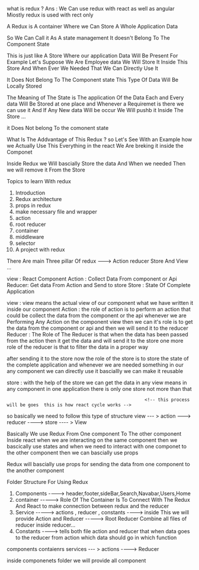 what is redux ? 
Ans : We Can use redux with react as well as angular
Miostly redux is used with rect only 




A Redux is A container Where we Can Store  A Whole Application Data 

So We Can Call it As A state management
It doesn't Belong To The Component State



This is just like A Store Where our application Data Will Be Present 
For Example Let's Suppose We Are Employee data We Will Store It Inside This Store And When Ever We Needed That We Can Directly Use It 


It Does Not Belong To The Component state 
This Type Of Data Will Be Locally Stored 


The Meaning of The State is The application Of the Data 
Each and Every data Will Be Stored at one place and Whenever a Requiremet is there we can use it 
And If Any New data Will be occur We Will pushb it Inside The Store ... 


it Does Not belong To the comonent state 


What Is The Addvantage of This Redux ? 
so Let's See With an Example how we Actually Use This 
Everything in the react We Are breking it inside the Componet


Inside Redux we Will bascially Store the data And When we needed Then we will remove it From the Store 


Topics to learn With redux 
1. Introduction
2. Redux architecture
3. props in redux 
4. make necessary file and wrapper
5. action
6. root reducer 
7. container
8. middleware
9. selector
10. A project with redux 




<!-- Redux Architecture ....  -->


There Are main Three pillar Of redux --->  Action reducer Store And View ... 

view : React Component 
Action : Collect Data From component or Api
Reducer: Get data From Action and Send to store
Store : State Of Complete Application 



view : view means the actual view of our component what we have written it inside our component
Action : the role of action is to perform an action that could be collect the data from the component or the api 
whenever we are Performing Any Action on the component view then we can it's role is to get the data from the component or api
and then we will send it to the reducer 
Reducer : The Role of  The Reducer is that when the data has been passed from the action 
then it get the data and will send it to the store 
one more role of the reducer is that to filter the data in a proper way 

after sending it to the store now the role of the store is to store the state of the complete application 
and whenever we are needed something in our any component we can directly use it 
basciallly we can make it reusable 



store : with the help of the store we can get the data in any view means in any component 
in one application there is only one store not more than that 


                                                        <!-- this process will be goes  this is how react cycle works -->
so basically we need to follow this type of structure    view --- > action ---> reducer ----> store ---- > View 


Basically We use Redux From One component To The other component 
Inside react when we are interacting on the same component then we bascically use states and when we need to interact with one componet to the other component 
then we can bascially use props 



Redux will bascially use props for sending the data from one component to the another component 


Folder Structure For Using Redux 

1. Components ----> header,footer,sideBar,Search,Navabar,Users,Home 
2. container -----> Role Of The Container Is To Connect With The Redux And React to make connection between redux and the reducer 
3. Service -----> actions , reducer , constants ----> inside This we will provide Action and Reducer -----> Root Reducer Combine all files of reducer inside reducer...  
4. Constants ----> tells both file action and reducer that when data goes to the reducer from action which data should go in which function 




<!-- Folder Structure For Creating The React Js -->

components 
contaienrs
services --- > actions ----> Reducer 


inside componenets folder we will provide all component   

